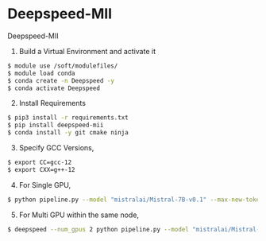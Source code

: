 # Deepspeed-MII
Deepspeed-MII

1. Build a Virtual Environment and activate it
```bash
$ module use /soft/modulefiles/
$ module load conda
$ conda create -n Deepspeed -y
$ conda activate Deepspeed
```

2. Install Requirements
```bash
$ pip3 install -r requirements.txt
$ pip install deepspeed-mii
$ conda install -y git cmake ninja
```


3. Specify GCC Versions, 
```bash
$ export CC=gcc-12
$ export CXX=g++-12
```

4. For Single GPU, 
```bash
$ python pipeline.py --model "mistralai/Mistral-7B-v0.1" --max-new-tokens=128 --max_input_length=128 --batch_size=16
```

5. For Multi GPU within the same node, 
```bash
$ deepspeed --num_gpus 2 python pipeline.py --model "mistralai/Mistral-7B-v0.1" --max-new-tokens=128 --max_input_length=128 --batch_size=16 --num_gpus 2
```